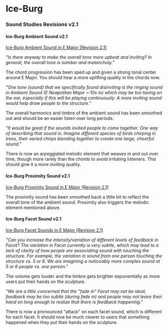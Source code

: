 # Ice-Burg
### Sound Studies Revisions v2.1

#### Ice-Burg Ambient Sound v2.1

[Ice-Burg Ambient Sound in E Major (Revision 2.1)](https://clyp.it/3f0pmdnh)

*"Is there anyway to make the overall tone more upbeat and inviting? In general, the overall tone is somber and melancholy."*

The chord progression has been sped up and given a strong tonal center around E Major. You should hear a more uplifting quality in the chords now.

*"One tone (sound) that we specifically found disinviting is the ringing sound  in Ambient Sound (E Neapolitan Major ~:10s in) which may be too taxing on the ear, especially if this will be playing continuously. A more inviting sound would help draw people to the structure."*

The overall harmonics and timbre of the ambient sound has been smoothed out and should be an easier listen over long periods.

*"It would be great if the sounds invited people to come together. One way of describing that sound is: Imagine different species of birds chirping in trees, their varied chirps blending together to create one large, cheerful sound."*

There is now an arpeggiated melodic element that weaves in and out over time, though more rarely than the chords to avoid irritating listeners. This should give it a more inviting quality.

#### Ice-Burg Proximity Sound v2.1

[Ice-Burg Proximity Sound in E Major (Revision 2.1)](https://clyp.it/avn2m20y)

The proximity sound has been smoothed back a little bit to reflect the overall tone of the ambient sound. Proximity also triggers the melodic element mentioned above.

#### Ice-Burg Facet Sound v2.1

[Ice-Burg Facet Sounds in E Major (Revision 2.1)](https://clyp.it/ujc5cltv)

*"Can you increase the intensity/variation of different levels of feedback in Facet? The variation in Facet currently is very subtle, which may lead to a lack of clarity of how people are associating sound with touching the structure. For example, the variation in sound from one person touching the structure vs. 5 or 6. We are imagining a noticeably more complex sound at 5 or 6 people vs. one person."*

The volume gets louder and the timbre gets brighter exponentially as more users put their hands on the sculpture.

*"We are a little concerned that the “fade in” Facet may not be ideal, feedback may be too subtle (during fade in) and people may not leave their hand on long enough to realize that there is feedback happening."*

There is now a pronounced "attack" on each facet sound, which is different for each facet. It should now be much clearer to users that something happened when they put their hands on the sculpture.
